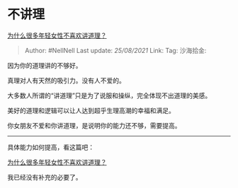 # 不讲理

[为什么很多年轻女性不喜欢讲道理？](https://www.zhihu.com/question/430362880/answer/1580704664)

> Author: #NellNell
> Last update: *25/08/2021*
> Link:
> Tag:
> 沙海拾金:

因为你的道理讲的不够好。

真理对人有天然的吸引力。没有人不爱的。

大多数人所谓的“讲道理”只是为了说服和操纵，完全体现不出道理的美感。

美好的道理和逻辑可以让人达到超乎生理高潮的幸福和满足。

你女朋友不爱和你讲道理，是说明你的能力还不够，需要提高。

---

具体能力如何提高，看这篇吧：

[为什么很多年轻女性不喜欢讲道理？](https://www.zhihu.com/question/430362880/answer/1583182664)

我已经没有补充的必要了。
